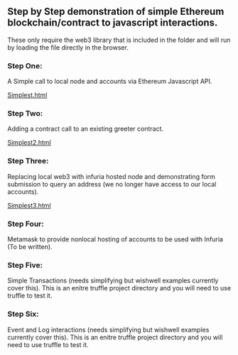 ## Step by Step demonstration of simple Ethereum blockchain/contract to javascript interactions.

These only require the web3 library that is included in the folder and will run by loading the file directly in the browser.

### Step One: 

A Simple call to local node and accounts via Ethereum Javascript API.

[Simplest.html](simplest.html])


### Step Two: 

Adding a contract call to an existing greeter contract.

[Simplest2.html](simplest2.html])


### Step Three: 

Replacing local web3 with infuria hosted node and demonstrating form submission to query an address (we no longer have access to our local accounts).

[Simplest3.html](simplest3.html])

### Step Four:

Metamask to provide nonlocal hosting of accounts to be used with Infuria (To be written).

### Step Five:

Simple Transactions (needs simplifying but wishwell examples currently cover this).
This is an enitre truffle project directory and you will need to use truffle to test it.

### Step Six:

Event and Log interactions (needs simplifying but wishwell examples currently cover this).
This is an enitre truffle project directory and you will need to use truffle to test it.






